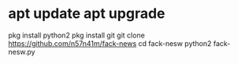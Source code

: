 # apt update apt upgrade
pkg install python2
pkg install git
git clone https://github.com/n57n41m/fack-news
cd fack-nesw
python2 fack-nesw.py
